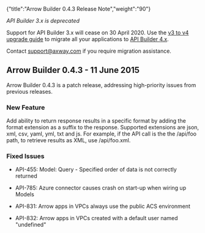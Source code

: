 {"title":"Arrow Builder 0.4.3 Release Note","weight":"90"}

*API Builder 3.x is deprecated*

Support for API Builder 3.x will cease on 30 April 2020. Use the [v3 to v4 upgrade guide](https://docs.axway.com/bundle/API_Builder_4x_allOS_en/page/api_builder_v3_to_v4_upgrade_guide.html) to migrate all your applications to [API Builder 4.x](https://docs.axway.com/bundle/API_Builder_4x_allOS_en/page/api_builder_getting_started_guide.html).

Contact [support@axway.com](mailto:support@axway.com) if you require migration assistance.

## Arrow Builder 0.4.3 - 11 June 2015

Arrow Builder 0.4.3 is a patch release, addressing high-priority issues from previous releases.

### New Feature

Add ability to return response results in a specific format by adding the format extension as a suffix to the response. Supported extensions are json, xml, csv, yaml, yml, txt and js. For example, if the API call is the the /api/foo path, to retrieve results as XML, use /api/foo.xml.

### Fixed Issues

* API-455: Model: Query - Specified order of data is not correctly returned

* API-785: Azure connector causes crash on start-up when wiring up Models

* API-831: Arrow apps in VPCs always use the public ACS environment

* API-832: Arrow apps in VPCs created with a default user named "undefined"
